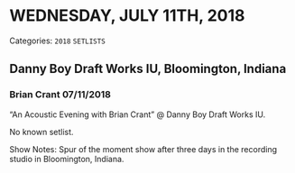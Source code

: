 # WEDNESDAY, JULY 11TH, 2018
Categories: `2018` `SETLISTS`

## Danny Boy Draft Works IU, Bloomington, Indiana

### Brian Crant 07/11/2018

“An Acoustic Evening with Brian Crant” @ Danny Boy Draft Works IU.

No known setlist.

Show Notes: Spur of the moment show after three days in the recording studio in Bloomington, Indiana.
